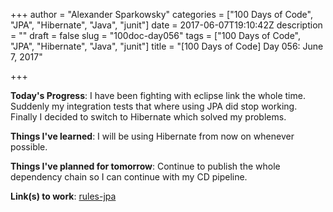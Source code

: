 +++
author = "Alexander Sparkowsky"
categories = ["100 Days of Code", "JPA", "Hibernate", "Java", "junit"]
date = 2017-06-07T19:10:42Z
description = ""
draft = false
slug = "100doc-day056"
tags = ["100 Days of Code", "JPA", "Hibernate", "Java", "junit"]
title = "[100 Days of Code] Day 056: June 7, 2017"

+++

**Today's Progress**: I have been fighting with eclipse link the whole time. Suddenly my integration tests that where using JPA did stop working. Finally I decided to switch to Hibernate which solved my problems.

**Things I've learned**: I will be using Hibernate from now on whenever possible.

**Things I've planned for tomorrow**: Continue to publish the whole dependency chain so I can continue with my CD pipeline.

**Link(s) to work**: [rules-jpa](https://github.com/roamingthings/rules-jpa/commit/063de2b97a9db868bf2fd135146b2b1aa7f95a47)

